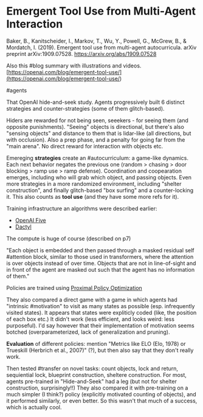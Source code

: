 # Emergent Tool Use from Multi-Agent Interaction
Baker, B., Kanitscheider, I., Markov, T., Wu, Y., Powell, G., McGrew, B., & Mordatch, I. (2019). Emergent tool use from multi-agent autocurricula. arXiv preprint arXiv:1909.07528.
https://arxiv.org/abs/1909.07528

Also this #blog summary with illustrations and videos.
[https://openai.com/blog/emergent-tool-use/](<https://openai.com/blog/emergent-tool-use/>)

#agents

That OpenAI hide-and-seek study. Agents progressively built 6 distinct strategies and counter-strategies (some of them glitch-based).

Hiders are rewarded for not being seen, seeekers - for seeing them (and opposite punishments). "Seeing" objects is directional, but there's also "sensing objects" and distance to them that is lidar-like (all directions, but with occlusion). Also a prep phase, and a penalty for going far from the "main arena". No direct reward for interaction with objects etc.

Emereging **strategies** create an #autocurriculum: a game-like dynamics. Each next behavior negates the previous one (random > chasing > door blocking > ramp use > ramp defense). Coordination and coopearation emerges, including who will grab which object, and passing objects. Even more strategies in a more randomized environment, including "shelter construction", and finally glitch-based "box surfing" and a counter-locking it. This also counts as **tool use** (and they have some more refs for it).

Training infrastructure an algorithms were described earlier:
* [OpenAI Five](https://openai.com/blog/openai-five/)
* [Dactyl](https://openai.com/blog/learning-dexterity)

The compute is huge of course (described on p7)

"Each object is embedded and then passed through a masked residual self #attention block, similar to those used in transformers, where the attention is over objects instead of over time. Objects that are not in line-of-sight and in front of the agent are masked out such that the agent has no information of them."

Policies are trained using [Proximal Policy Optimization](https://openai.com/blog/openai-baselines-ppo/)

They also compared a direct game with a game in which agents had "intrinsic #motivation" to visit as many states as possible (esp. infrequently visited states). It appears that states were expliticly coded (like, the position of each box etc.) It didn't work (less efficient, and looks weird: less purposeful). I'd say however that their implementation of motivation seems botched (overparameterized, lack of generalization and pruning).

**Evaluation** of different policies: mention "Metrics like ELO (Elo, 1978) or Trueskill (Herbrich et al., 2007)" (?), but then also say that they don't really work.

Then tested #transfer on novel tasks: count objects, lock and return, sequiential lock, blueprint construction, sheltere construction. For most, agents pre-trained in "Hide-and-Seek" had  a leg (but not for shelter construction, surprisingly!!) They also compared it with pre-training on a much simpler (I think?) policy (explicitly motivated counting of objects), and it performed similarly, or even better. So this wasn't that much of a success, which is actually cool.